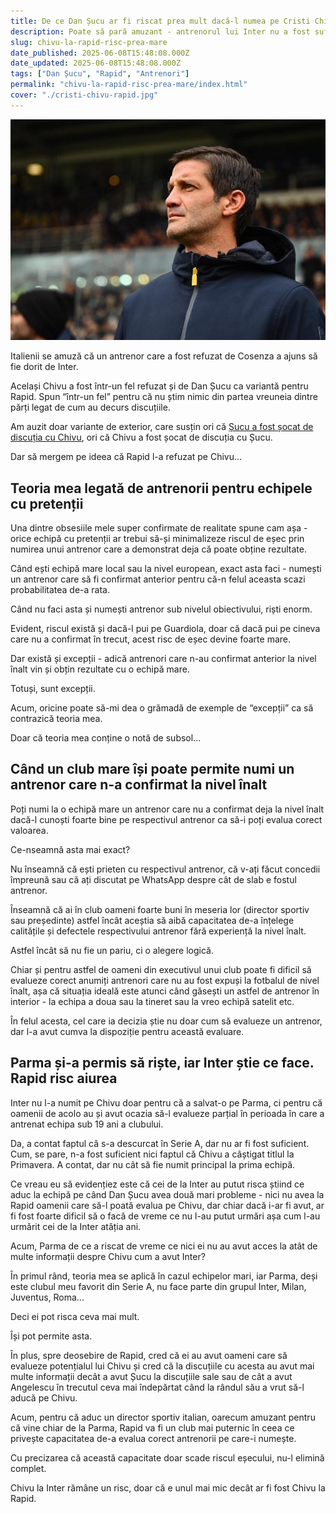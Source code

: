 ```yaml
---
title: De ce Dan Șucu ar fi riscat prea mult dacă-l numea pe Cristi Chivu la Rapid
description: Poate să pară amuzant - antrenorul lui Inter nu a fost suficient de valoros ca să antreneze Rapidul. Și totuși, conștient sau nu, Șucu a făcut o alegere logică
slug: chivu-la-rapid-risc-prea-mare
date_published: 2025-06-08T15:48:08.000Z
date_updated: 2025-06-08T15:48:08.000Z
tags: ["Dan Șucu", "Rapid", "Antrenori"]
permalink: "chivu-la-rapid-risc-prea-mare/index.html"
cover: "./cristi-chivu-rapid.jpg"
---
```


![Cristi Chivu, antrenorul lui Inter Milano a avut anterior posibilitatea să preia Rapidul lui Dan Șucu](./cristi-chivu-rapid.jpg)

Italienii se amuză că un antrenor care a fost refuzat de Cosenza a ajuns să fie dorit de Inter.

Același Chivu a fost într-un fel refuzat și de Dan Șucu ca variantă pentru Rapid. Spun “într-un fel” pentru că nu știm nimic din partea vreuneia dintre părți legat de cum au decurs discuțiile.

Am auzit doar variante de exterior, care susțin ori că [Șucu a fost șocat de discuția cu Chivu](https://iamsport.ro/fotbal/superliga/chivu-a-plecat-uluit-de-la-negocierile-cu-dan-sucu-nu-ti-vine-sa-crezi-ca-poate-sa-existe-asa-ceva-va-inchinati-frate-id28261.html), ori că Chivu a fost șocat de discuția cu Șucu.

Dar să mergem pe ideea că Rapid l-a refuzat pe Chivu...

## Teoria mea legată de antrenorii pentru echipele cu pretenții

Una dintre obsesiile mele super confirmate de realitate spune cam așa - orice echipă cu pretenții ar trebui să-și minimalizeze riscul de eșec prin numirea unui antrenor care a demonstrat deja că poate obține rezultate.

Când ești echipă mare local sau la nivel european, exact asta faci - numești un antrenor care să fi confirmat anterior pentru că-n felul aceasta scazi probabilitatea de-a rata.

Când nu faci asta și numești antrenor sub nivelul obiectivului, riști enorm.

Evident, riscul există și dacă-l pui pe Guardiola, doar că dacă pui pe cineva care nu a confirmat în trecut, acest risc de eșec devine foarte mare.

Dar există și excepții - adică antrenori care n-au confirmat anterior la nivel înalt vin și obțin rezultate cu o echipă mare.

Totuși, sunt excepții.

Acum, oricine poate să-mi dea o grămadă de exemple de “excepții” ca să contrazică teoria mea.

Doar că teoria mea conține o notă de subsol...

## Când un club mare își poate permite numi un antrenor care n-a confirmat la nivel înalt 

Poți numi la o echipă mare un antrenor care nu a confirmat deja la nivel înalt dacă-l cunoști foarte bine pe respectivul antrenor ca să-i poți evalua corect valoarea.

Ce-nseamnă asta mai exact?

Nu înseamnă că ești prieten cu respectivul antrenor, că v-ați făcut concedii împreună sau că ați discutat pe WhatsApp despre cât de slab e fostul antrenor.

Înseamnă că ai în club oameni foarte buni în meseria lor (director sportiv sau președinte) astfel încât aceștia să aibă capacitatea de-a înțelege calitățile și defectele respectivului antrenor fără experiență la nivel înalt.

Astfel încât să nu fie un pariu, ci o alegere logică.

Chiar și pentru astfel de oameni din executivul unui club poate fi dificil să evalueze corect anumiți antrenori care nu au fost expuși la fotbalul de nivel înalt, așa că situația ideală este atunci când găsești un astfel de antrenor în interior - la echipa a doua sau la tineret sau la vreo echipă satelit etc.

În felul acesta, cel care ia decizia știe nu doar cum să evalueze un antrenor, dar l-a avut cumva la dispoziție pentru această evaluare.

## Parma și-a permis să riște, iar Inter știe ce face. Rapid risc aiurea

Inter nu l-a numit pe Chivu doar pentru că a salvat-o pe Parma, ci pentru că oamenii de acolo au și avut ocazia să-l evalueze parțial în perioada în care a antrenat echipa sub 19 ani a clubului.

Da, a contat faptul că s-a descurcat în Serie A, dar nu ar fi fost suficient. Cum, se pare, n-a fost suficient nici faptul că Chivu a câștigat titlul la Primavera. A contat, dar nu cât să fie numit principal la prima echipă.

Ce vreau eu să evidențiez este că cei de la Inter au putut risca știind ce aduc la echipă pe când Dan Șucu avea două mari probleme - nici nu avea la Rapid oamenii care să-l poată evalua pe Chivu, dar chiar dacă i-ar fi avut, ar fi fost foarte dificil să o facă de vreme ce nu l-au putut urmări așa cum l-au urmărit cei de la Inter atâția ani.

Acum, Parma de ce a riscat de vreme ce nici ei nu au avut acces la atât de multe informații despre Chivu cum a avut Inter?

În primul rând, teoria mea se aplică în cazul echipelor mari, iar Parma, deși este clubul meu favorit din Serie A, nu face parte din grupul Inter, Milan, Juventus, Roma...

Deci ei pot risca ceva mai mult.

Își pot permite asta.

În plus, spre deosebire de Rapid, cred că ei au avut oameni care să evalueze potențialul lui Chivu și cred că la discuțiile cu acesta au avut mai multe informații decât a avut Șucu la discuțiile sale sau de cât a avut Angelescu în trecutul ceva mai îndepărtat când la rândul său a vrut să-l aducă pe Chivu.

Acum, pentru că aduc un director sportiv italian, oarecum amuzant pentru că vine chiar de la Parma,  Rapid va fi un club mai puternic în ceea ce privește capacitatea de-a evalua corect antrenorii pe care-i numește.

Cu precizarea că această capacitate doar scade riscul eșecului, nu-l elimină complet.

Chivu la Inter rămâne un risc, doar că e unul mai mic decât ar fi fost Chivu la Rapid.
